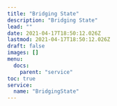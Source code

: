 ```yaml
---
title: "Bridging State"
description: "Bridging State"
lead: ""
date: 2021-04-17T18:50:12.026Z
lastmod: 2021-04-17T18:50:12.026Z
draft: false
images: []
menu:
  docs:
    parent: "service"
toc: true
service:
  name: "BridgingState"
---
```

